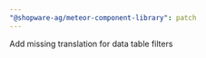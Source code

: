 ```yaml
---
"@shopware-ag/meteor-component-library": patch
---
```


Add missing translation for data table filters
